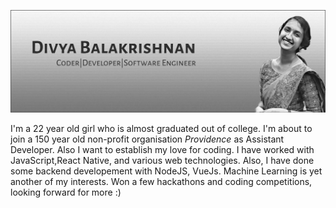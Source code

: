 <!-- ![hello](hello.gif) -->
![img](https://github.com/divyab275/divyab275/blob/master/gh-header-image-cropped(2).jpg)

I'm a 22 year old girl who is almost graduated out of college. I'm about to join a 150 year old non-profit organisation *Providence* as Assistant Developer. Also I want to establish my love for coding. I have worked with JavaScript,React Native, and various web technologies. Also, I have done some backend developement with NodeJS, VueJs. Machine Learning is yet another of my interests. Won a few hackathons and coding competitions, looking forward for more :)



